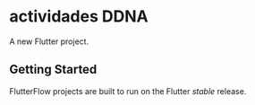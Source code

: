 # actividades DDNA

A new Flutter project.

## Getting Started

FlutterFlow projects are built to run on the Flutter _stable_ release.
